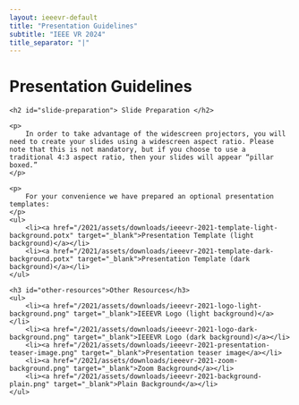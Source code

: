 ```yaml
---
layout: ieeevr-default
title: "Presentation Guidelines"
subtitle: "IEEE VR 2024"
title_separator: "|"
---
```


<div>
    <h1 id="presenter-guidelines"> Presentation Guidelines </h1>

    <h2 id="slide-preparation"> Slide Preparation </h2>

    <p>
        In order to take advantage of the widescreen projectors, you will need to create your slides using a widescreen aspect ratio. Please note that this is not mandatory, but if you choose to use a traditional 4:3 aspect ratio, then your slides will appear “pillar boxed.”
    </p>

    <p>
        For your convenience we have prepared an optional presentation templates:
    </p>
    <ul>
        <li><a href="/2021/assets/downloads/ieeevr-2021-template-light-background.potx" target="_blank">Presentation Template (light background)</a></li>
        <li><a href="/2021/assets/downloads/ieeevr-2021-template-dark-background.potx" target="_blank">Presentation Template (dark background)</a></li>
    </ul>

    <h3 id="other-resources">Other Resources</h3>
    <ul>
        <li><a href="/2021/assets/downloads/ieeevr-2021-logo-light-background.png" target="_blank">IEEEVR Logo (light background)</a></li>
        <li><a href="/2021/assets/downloads/ieeevr-2021-logo-dark-background.png" target="_blank">IEEEVR Logo (dark background)</a></li>
        <li><a href="/2021/assets/downloads/ieeevr-2021-presentation-teaser-image.png" target="_blank">Presentation teaser image</a></li>
        <li><a href="/2021/assets/downloads/ieeevr-2021-zoom-background.png" target="_blank">Zoom Background</a></li>
        <li><a href="/2021/assets/downloads/ieeevr-2021-background-plain.png" target="_blank">Plain Background</a></li>
    </ul>

</div>
